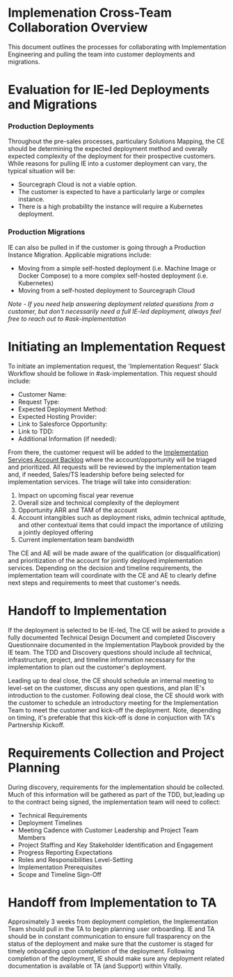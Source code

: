 # Implemenation Cross-Team Collaboration Overview

This document outlines the processes for collaborating with Implementation Engineering and pulling the team into customer deployments and migrations.

# Evaluation for IE-led Deployments and Migrations

### Production Deployments

Throughout the pre-sales processes, particulary Solutions Mapping, the CE should be determining the expected deployment method and overally expected complexity of the deployment for their prospective customers. While reasons for pulling IE into a customer deployment can vary, the typical situation will be:

- Sourcegraph Cloud is not a viable option.
- The customer is expected to have a particularly large or complex instance.
- There is a high probability the instance will require a Kubernetes deployment.

### Production Migrations

IE can also be pulled in if the customer is going through a Production Instance Migration. Applicable migrations include:

- Moving from a simple self-hosted deployment (i.e. Machine Image or Docker Compose) to a more complex self-hosted deployment (i.e. Kubernetes)
- Moving from a self-hosted deployment to Sourcegraph Cloud

<em>Note - If you need help answering deployment related questions from a customer, but don't necessarily need a full IE-led deployment, always feel free to reach out to #ask-implementation</em>

# Initiating an Implementation Request

To initiate an implementation request, the 'Implementation Request' Slack Workflow should be followe in #ask-implementation. This request should include:

- Customer Name:
- Request Type:
- Expected Deployment Method:
- Expected Hosting Provider:
- Link to Salesforce Opportunity:
- Link to TDD:
- Additional Information (if needed):

From there, the customer request will be added to the [Implementation Services Account Backlog](https://docs.google.com/spreadsheets/d/1-79Q5RwAizDY3jBXSWQwmV9G6Jv5nrHzmcvemm4KffQ/edit#gid=0) where the account/opportunity will be triaged and prioritized. All requests will be reviewed by the implementation team and, if needed, Sales/TS leadership before being selected for implementation services. The triage will take into consideration:

1. Impact on upcoming fiscal year revenue
2. Overall size and technical complexity of the deployment
3. Opportunity ARR and TAM of the account
4. Account intangibles such as deployment risks, admin technical aptitude, and other contextual items that could impact the importance of utilizing a jointly deployed offering
5. Current implementation team bandwidth<br>

The CE and AE will be made aware of the qualification (or disqualification) and prioritization of the account for jointly deployed implementation services. Depending on the decision and timeline requirements, the implementation team will coordinate with the CE and AE to clearly define next steps and requirements to meet that customer's needs.

# Handoff to Implementation

If the deployment is selected to be IE-led, The CE will be asked to provide a fully documented Technical Design Document and completed Discovery Questionnaire documented in the Implementation Playbook provided by the IE team. The TDD and Discovery questions should include all technical, infrastructure, project, and timeline information necessary for the implementation to plan out the customer's deployment.

Leading up to deal close, the CE should schedule an internal meeting to level-set on the customer, discuss any open questions, and plan IE's introduction to the customer. Following deal close, the CE should work with the customer to schedule an introductory meeting for the Implementation Team to meet the customer and kick-off the deployment. Note, depending on timing, it's preferable that this kick-off is done in conjuction with TA's Partnership Kickoff.

# Requirements Collection and Project Planning

During discovery, requirements for the implementation should be collected. Much of this information will be gathered as part of the TDD, but,leading up to the contract being signed, the implementation team will need to collect:

- Technical Requirements
- Deployment Timelines
- Meeting Cadence with Customer Leadership and Project Team Members
- Project Staffing and Key Stakeholder Identification and Engagement
- Progress Reporting Expectations
- Roles and Responsibilities Level-Setting
- Implementation Prerequisites
- Scope and Timeline Sign-Off

# Handoff from Implementation to TA

Approximately 3 weeks from deployment completion, the Implementation Team should pull in the TA to begin planning user onboarding. IE and TA should be in constant communication to ensure full trasparency on the status of the deployment and make sure that the customer is staged for timely onboarding upon completion of the deployment. Following completion of the deployment, IE should make sure any deployment related documentation is available ot TA (and Support) within Vitally.
